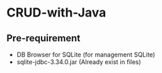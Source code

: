 # CRUD-with-Java

## Pre-requirement
+ DB Browser for SQLite (for management SQLite)
+ sqlite-jdbc-3.34.0.jar (Already exist in files)